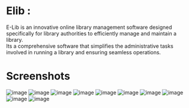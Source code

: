 # Elib :
E-Lib is an innovative online library management software designed specifically for library authorities to efficiently manage and maintain a library.  
Its a comprehensive software that simplifies the administrative tasks involved in running a library and ensuring seamless operations.

# Screenshots
![image](https://github.com/Dip-to/django_Elib/assets/83658996/c656c26a-0602-4c37-8da2-697785ae6b72)
![image](https://github.com/Dip-to/django_Elib/assets/83658996/ee8db124-ed52-425e-9bb4-112f66526c16)
![image](https://github.com/Dip-to/django_Elib/assets/83658996/1640b086-e2a6-405b-bf2d-21ee93f04128)
![image](https://github.com/Dip-to/django_Elib/assets/83658996/015e32ab-2642-4de2-9dc0-cf326558ae04)
![image](https://github.com/Dip-to/django_Elib/assets/83658996/dd81e20d-ad46-4821-8896-359df9088161)
![image](https://github.com/Dip-to/django_Elib/assets/83658996/018bdf17-ec5d-40a6-b03f-7e1ca1e3c8ce)
![image](https://github.com/Dip-to/django_Elib/assets/83658996/511005ad-4d57-4ca0-adc1-234172ff532e)
![image](https://github.com/Dip-to/django_Elib/assets/83658996/6bfd183f-a997-42c7-8685-a083598c8db6)
![image](https://github.com/Dip-to/django_Elib/assets/83658996/4e1d8426-cf0f-42c1-b716-7b93e318a451)
![image](https://github.com/Dip-to/django_Elib/assets/83658996/7eda4b6d-dc27-4fee-997c-3dd439627d2f)
